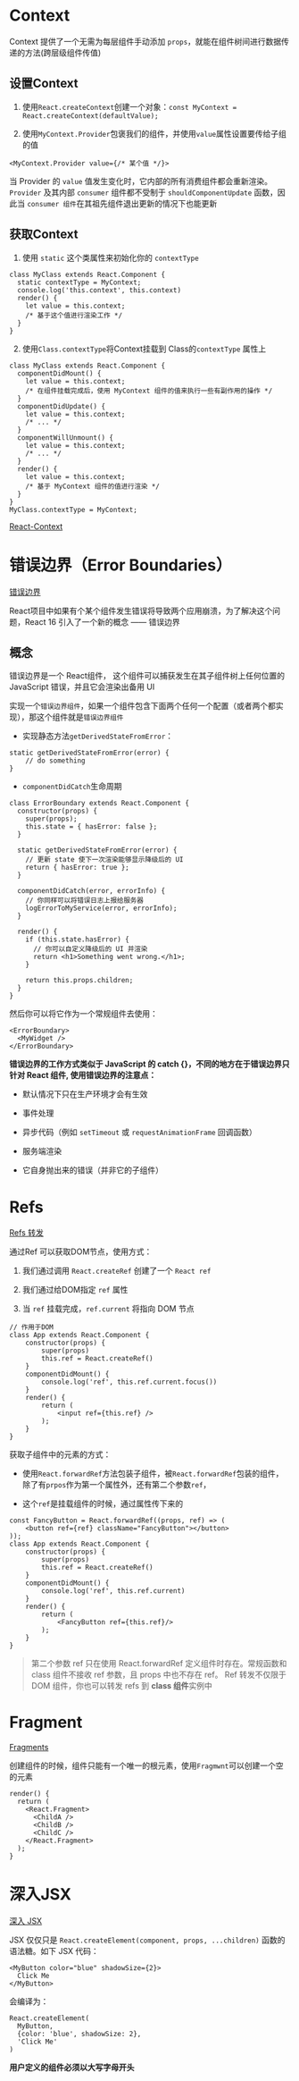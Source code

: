 # Context

Context 提供了一个无需为每层组件手动添加 `props`，就能在组件树间进行数据传递的方法(跨层级组件传值)

## 设置Context

1. 使用`React.createContext`创建一个对象：`const MyContext = React.createContext(defaultValue);`

2. 使用`MyContext.Provider`包褒我们的组件，并使用`value`属性设置要传给子组的值

  `<MyContext.Provider value={/* 某个值 */}>`

  当 Provider 的 `value` 值发生变化时，它内部的所有消费组件都会重新渲染。
  `Provider` 及其内部 `consumer` 组件都不受制于 `shouldComponentUpdate` 函数，因此当 `consumer 组件`在其祖先组件退出更新的情况下也能更新
  
## 获取Context

1. 使用 `static` 这个类属性来初始化你的 `contextType`

  ```
  class MyClass extends React.Component {
    static contextType = MyContext;
    console.log('this.context', this.context)
    render() {
      let value = this.context;
      /* 基于这个值进行渲染工作 */
    }
  }
  ```

2. 使用`Class.contextType`将Context挂载到 Class的`contextType` 属性上

  ```
  class MyClass extends React.Component {
    componentDidMount() {
      let value = this.context;
      /* 在组件挂载完成后，使用 MyContext 组件的值来执行一些有副作用的操作 */
    }
    componentDidUpdate() {
      let value = this.context;
      /* ... */
    }
    componentWillUnmount() {
      let value = this.context;
      /* ... */
    }
    render() {
      let value = this.context;
      /* 基于 MyContext 组件的值进行渲染 */
    }
  }
  MyClass.contextType = MyContext;

  ```

[React-Context](https://react.docschina.org/docs/context.html#contextprovider)

# 错误边界（Error Boundaries）

[错误边界](https://zh-hans.reactjs.org/docs/error-boundaries.html)

React项目中如果有个某个组件发生错误将导致两个应用崩溃，为了解决这个问题，React 16 引入了一个新的概念 —— 错误边界

## 概念

错误边界是一个 React组件， 这个组件可以捕获发生在其子组件树上任何位置的JavaScript 错误，并且它会渲染出备用 UI

实现一个`错误边界组件`，如果一个组件包含下面两个任何一个配置（或者两个都实现），那这个组件就是`错误边界组件`

-  实现静态方法`getDerivedStateFromError`：

  ```
  static getDerivedStateFromError(error) {
      // do something
  }
  ```

- `componentDidCatch`生命周期

```
class ErrorBoundary extends React.Component {
  constructor(props) {
    super(props);
    this.state = { hasError: false };
  }

  static getDerivedStateFromError(error) {
    // 更新 state 使下一次渲染能够显示降级后的 UI
    return { hasError: true };
  }

  componentDidCatch(error, errorInfo) {
    // 你同样可以将错误日志上报给服务器
    logErrorToMyService(error, errorInfo);
  }

  render() {
    if (this.state.hasError) {
      // 你可以自定义降级后的 UI 并渲染
      return <h1>Something went wrong.</h1>;
    }

    return this.props.children; 
  }
}
```

然后你可以将它作为一个常规组件去使用：

```
<ErrorBoundary>
  <MyWidget />
</ErrorBoundary>
```

**错误边界的工作方式类似于 JavaScript 的 catch {}，不同的地方在于错误边界只针对 React 组件, 使用错误边界的注意点：**

- 默认情况下只在生产环境才会有生效

- 事件处理

- 异步代码（例如 `setTimeout` 或 `requestAnimationFrame` 回调函数）

- 服务端渲染

- 它自身抛出来的错误（并非它的子组件）

# Refs

[Refs 转发](https://react.docschina.org/docs/forwarding-refs.html)

通过Ref 可以获取DOM节点，使用方式：

1. 我们通过调用 `React.createRef` 创建了一个 `React ref` 

2. 我们通过给DOM指定 `ref` 属性

3. 当 `ref` 挂载完成，`ref.current` 将指向 DOM 节点

```
// 作用于DOM
class App extends React.Component {
    constructor(props) {
        super(props)
        this.ref = React.createRef()
    }
    componentDidMount() {
        console.log('ref', this.ref.current.focus())
    }
    render() {
        return (
            <input ref={this.ref} />
        );
    }
}
```

获取子组件中的元素的方式：

- 使用`React.forwardRef`方法包装子组件，被`React.forwardRef`包装的组件，除了有`prpos`作为第一个属性外，还有第二个参数`ref`，

- 这个`ref`是挂载组件的时候，通过属性传下来的

```
const FancyButton = React.forwardRef((props, ref) => (
    <button ref={ref} className="FancyButton"></button>
));
class App extends React.Component {
    constructor(props) {
        super(props)
        this.ref = React.createRef()
    }
    componentDidMount() {
        console.log('ref', this.ref.current)
    }
    render() {
        return (
            <FancyButton ref={this.ref}/>
        );
    }
}
```

> 第二个参数 ref 只在使用 React.forwardRef 定义组件时存在。常规函数和 class 组件不接收 ref 参数，且 props 中也不存在 ref。
> Ref 转发不仅限于 DOM 组件，你也可以转发 refs 到 **class 组件**实例中

# Fragment

[Fragments](https://react.docschina.org/docs/fragments.html)

创建组件的时候，组件只能有一个唯一的根元素，使用`Fragmwnt`可以创建一个空的元素

```
render() {
  return (
    <React.Fragment>
      <ChildA />
      <ChildB />
      <ChildC />
    </React.Fragment>
  );
}
```

# 深入JSX

[深入 JSX](https://react.docschina.org/docs/jsx-in-depth.html)

JSX 仅仅只是 `React.createElement(component, props, ...children)` 函数的语法糖。如下 JSX 代码：

```
<MyButton color="blue" shadowSize={2}>
  Click Me
</MyButton>
```

会编译为：

```
React.createElement(
  MyButton,
  {color: 'blue', shadowSize: 2},
  'Click Me'
)
```

**用户定义的组件必须以大写字母开头**

